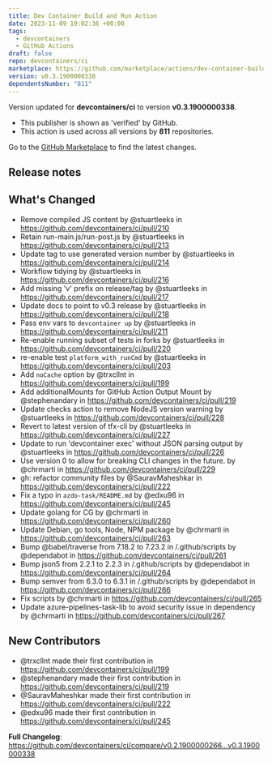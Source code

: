 ```yaml
---
title: Dev Container Build and Run Action
date: 2023-11-09 19:02:36 +00:00
tags:
  - devcontainers
  - GitHub Actions
draft: false
repo: devcontainers/ci
marketplace: https://github.com/marketplace/actions/dev-container-build-and-run-action
version: v0.3.1900000338
dependentsNumber: "811"
---
```



Version updated for **devcontainers/ci** to version **v0.3.1900000338**.
- This publisher is shown as 'verified' by GitHub.
- This action is used across all versions by **811** repositories.

Go to the [GitHub Marketplace](https://github.com/marketplace/actions/dev-container-build-and-run-action) to find the latest changes.

## Release notes

## What's Changed
* Remove compiled JS content by @stuartleeks in https://github.com/devcontainers/ci/pull/210
* Retain run-main.js/run-post.js by @stuartleeks in https://github.com/devcontainers/ci/pull/213
* Update tag to use generated version number by @stuartleeks in https://github.com/devcontainers/ci/pull/214
* Workflow tidying by @stuartleeks in https://github.com/devcontainers/ci/pull/216
* Add missing 'v' prefix on release/tag by @stuartleeks in https://github.com/devcontainers/ci/pull/217
* Update docs to point to v0.3 release by @stuartleeks in https://github.com/devcontainers/ci/pull/218
* Pass env vars to `devcontainer up` by @stuartleeks in https://github.com/devcontainers/ci/pull/211
* Re-enable running subset of tests in forks by @stuartleeks in https://github.com/devcontainers/ci/pull/220
* re-enable test `platform_with_runCmd` by @stuartleeks in https://github.com/devcontainers/ci/pull/203
* Add `noCache` option by @trxcllnt in https://github.com/devcontainers/ci/pull/199
* Add additionalMounts for GitHub Action Output Mount by @stephenandary in https://github.com/devcontainers/ci/pull/219
* Update checks action to remove NodeJS version warning by @stuartleeks in https://github.com/devcontainers/ci/pull/228
* Revert to latest version of tfx-cli by @stuartleeks in https://github.com/devcontainers/ci/pull/227
* Update to run 'devcontainer exec' without JSON parsing output by @stuartleeks in https://github.com/devcontainers/ci/pull/226
* Use version 0 to allow for breaking CLI changes in the future. by @chrmarti in https://github.com/devcontainers/ci/pull/229
* gh: refactor community files by @SauravMaheshkar in https://github.com/devcontainers/ci/pull/222
* Fix a typo in `azdo-task/README.md` by @edxu96 in https://github.com/devcontainers/ci/pull/245
* Update golang for CG by @chrmarti in https://github.com/devcontainers/ci/pull/260
* Update Debian, go tools, Node, NPM package by @chrmarti in https://github.com/devcontainers/ci/pull/263
* Bump @babel/traverse from 7.18.2 to 7.23.2 in /.github/scripts by @dependabot in https://github.com/devcontainers/ci/pull/261
* Bump json5 from 2.2.1 to 2.2.3 in /.github/scripts by @dependabot in https://github.com/devcontainers/ci/pull/264
* Bump semver from 6.3.0 to 6.3.1 in /.github/scripts by @dependabot in https://github.com/devcontainers/ci/pull/266
* Fix scripts by @chrmarti in https://github.com/devcontainers/ci/pull/265
* Update azure-pipelines-task-lib to avoid security issue in dependency by @chrmarti in https://github.com/devcontainers/ci/pull/267

## New Contributors
* @trxcllnt made their first contribution in https://github.com/devcontainers/ci/pull/199
* @stephenandary made their first contribution in https://github.com/devcontainers/ci/pull/219
* @SauravMaheshkar made their first contribution in https://github.com/devcontainers/ci/pull/222
* @edxu96 made their first contribution in https://github.com/devcontainers/ci/pull/245

**Full Changelog**: https://github.com/devcontainers/ci/compare/v0.2.1900000266...v0.3.1900000338
